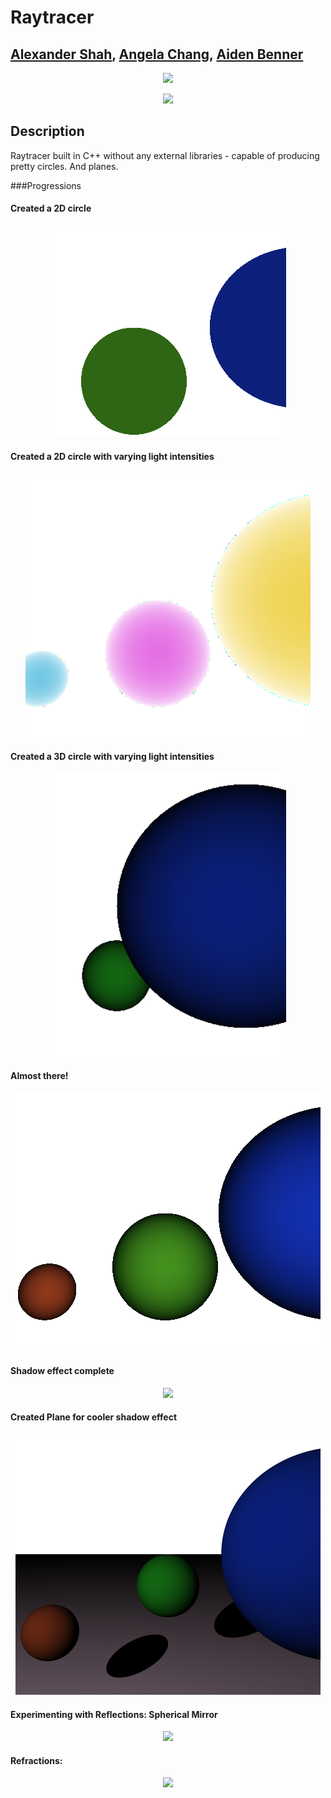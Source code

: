 
# Raytracer
## [Alexander Shah](https://github.com/ZanderShah), [Angela Chang](https://github.com/changangela), [Aiden Benner](https://github.com/aidenbenner)

<p align="center">
  <img src="https://puu.sh/uDFNX/fafccf7fbe.png">
</p>
<p align="center">
  <img src="http://i.imgur.com/PlMtaIv.png">
</p>

## Description
Raytracer built in C++ without any external libraries - capable of producing pretty circles. And planes.

###Progressions

#### Created a 2D circle
<p align="center">
  <img src="img/progression0.png">
</p>

#### Created a 2D circle with varying light intensities
<p align="center">
  <img src="img/progression1.png">
</p>

#### Created a 3D circle with varying light intensities
<p align="center">
  <img src="img/progression2.png">
</p>

#### Almost there!
<p align="center">
  <img src="img/progression3.png">
</p>

#### Shadow effect complete
<p align="center">
  <img src="https://puu.sh/uDBaY/7c9782375e.png">
</p>

#### Created Plane for cooler shadow effect
<p align="center">
  <img src="img/progression5.png">
</p>

#### Experimenting with Reflections: Spherical Mirror 
<p align="center">
  <img src="http://i.imgur.com/766yGkF.png">
</p>

#### Refractions: 
<p align="center">
  <img src="http://i.imgur.com/PlMtaIv.png">
</p>
